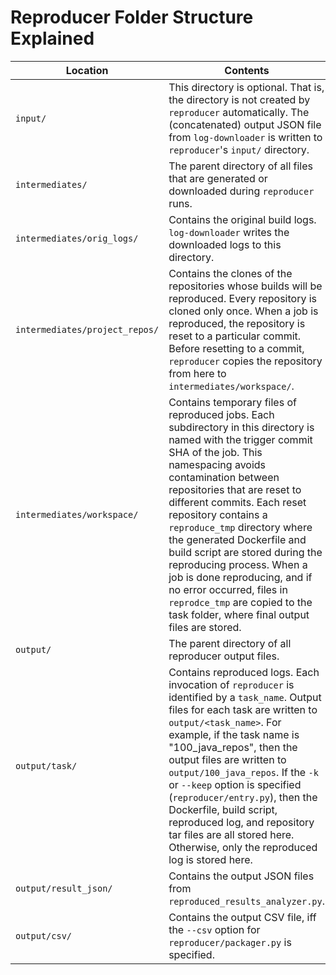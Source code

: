 # Reproducer Folder Structure Explained

| Location                       | Contents                                                                                                                                                                                                                                                                                                                                                                                                                                                                                                                                      |
| ------------------------------ |-----------------------------------------------------------------------------------------------------------------------------------------------------------------------------------------------------------------------------------------------------------------------------------------------------------------------------------------------------------------------------------------------------------------------------------------------------------------------------------------------------------------------------------------------|
| `input/`                       | This directory is optional. That is, the directory is not created by `reproducer` automatically. The (concatenated) output JSON file from `log-downloader` is written to `reproducer`'s `input/` directory.                                                                                                                                                                                                                                                                                                                                   |
| `intermediates/`               | The parent directory of all files that are generated or downloaded during `reproducer` runs.                                                                                                                                                                                                                                                                                                                                                                                                                                                  |
| `intermediates/orig_logs/`     | Contains the original build logs. `log-downloader` writes the downloaded logs to this directory.                                                                                                                                                                                                                                                                                                                                                                                                                                       |
| `intermediates/project_repos/` | Contains the clones of the repositories whose builds will be reproduced. Every repository is cloned only once. When a job is reproduced, the repository is reset to a particular commit. Before resetting to a commit, `reproducer` copies the repository from here to `intermediates/workspace/`.                                                                                                                                                                                                                                            |
| `intermediates/workspace/`     | Contains temporary files of reproduced jobs. Each subdirectory in this directory is named with the trigger commit SHA of the job. This namespacing avoids contamination between repositories that are reset to different commits. Each reset repository contains a `reproduce_tmp` directory where the generated Dockerfile and build script are stored during the reproducing process. When a job is done reproducing, and if no error occurred, files in `reprodce_tmp` are copied to the task folder, where final output files are stored. |
| `output/`                      | The parent directory of all reproducer output files.                                                                                                                                                                                                                                                                                                                                                                                                                                                                                          |
| `output/task/`                 | Contains reproduced logs. Each invocation of `reproducer` is identified by a `task_name`. Output files for each task are written to `output/<task_name>`. For example, if the task name is "100_java_repos", then the output files are written to `output/100_java_repos`. If the `-k` or `--keep` option is specified (`reproducer/entry.py`), then the Dockerfile, build script, reproduced log, and repository tar files are all stored here. Otherwise, only the reproduced log is stored here.                                           |
| `output/result_json/`          | Contains the output JSON files from `reproduced_results_analyzer.py`.                                                                                                                                                                                                                                                                                                                                                                                                                                                                         |
| `output/csv/`                  | Contains the output CSV file, iff the `--csv` option for `reproducer/packager.py` is specified.                                                                                                                                                                                                                                                                                                                                                                                                                                               |
